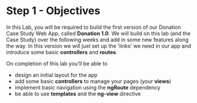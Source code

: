 # Step 1 - Objectives

In this Lab, you will be required to build the first version of our Donation Case Study Web App, called **Donation 1.0**. We will build on this lab (and the Case Study) over the following weeks and add in some new features along the way. In this version we will just set up the 'links' we need in our app and introduce some basic **controllers** and **routes**.  

On completion of this lab you'll be able to

* design an initial layout for the app
* add some basic **controllers** to manage your pages (your **views**)
* implement basic navigation using the **ngRoute** dependency
* be able to use **templates** and the **ng-view** directive

